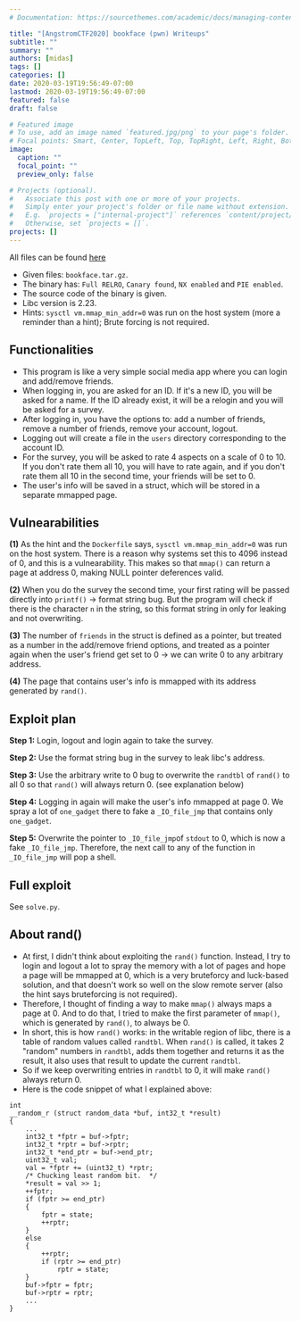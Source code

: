 ```yaml
---
# Documentation: https://sourcethemes.com/academic/docs/managing-content/

title: "[AngstromCTF2020] bookface (pwn) Writeups"
subtitle: ""
summary: ""
authors: [midas]
tags: []
categories: []
date: 2020-03-19T19:56:49-07:00
lastmod: 2020-03-19T19:56:49-07:00
featured: false
draft: false

# Featured image
# To use, add an image named `featured.jpg/png` to your page's folder.
# Focal points: Smart, Center, TopLeft, Top, TopRight, Left, Right, BottomLeft, Bottom, BottomRight.
image:
  caption: ""
  focal_point: ""
  preview_only: false

# Projects (optional).
#   Associate this post with one or more of your projects.
#   Simply enter your project's folder or file name without extension.
#   E.g. `projects = ["internal-project"]` references `content/project/deep-learning/index.md`.
#   Otherwise, set `projects = []`.
projects: []
---
```


All files can be found [here](https://github.com/LKMDang/Short-CTF-Writeups/tree/master/angstromctf2020_bookface)


- Given files: `bookface.tar.gz`.  
- The binary has: `Full RELRO`, `Canary found`, `NX enabled` and `PIE enabled`.  
- The source code of the binary is given.
- Libc version is 2.23.
- Hints: `sysctl vm.mmap_min_addr=0` was run on the host system (more a reminder than a hint); Brute forcing is not required.

## Functionalities  

- This program is like a very simple social media app where you can login and add/remove friends.
- When logging in, you are asked for an ID. If it's a new ID, you will be asked for a name. If the ID already exist, it will be a relogin and you will be asked for a survey.
- After logging in, you have the options to: add a number of friends, remove a number of friends, remove your account, logout.
- Logging out will create a file in the `users` directory corresponding to the account ID.
- For the survey, you will be asked to rate 4 aspects on a scale of 0 to 10. If you don't rate them all 10, you will have to rate again, and if you don't rate them all 10 in the second time, your friends will be set to 0.
- The user's info will be saved in a struct, which will be stored in a separate mmapped page.

## Vulnearabilities  

**(1)** As the hint and the `Dockerfile` says, `sysctl vm.mmap_min_addr=0` was run on the host system. There is a reason why systems set this to 4096 instead of 0, and this is a vulnearability. This makes so that `mmap()` can return a page at address 0, making NULL pointer deferences valid.

**(2)** When you do the survey the second time, your first rating will be passed directly into `printf()` -> format string bug. But the program will check if there is the character `n` in the string, so this format string in only for leaking and not overwriting.
  
**(3)** The number of `friends` in the struct is defined as a pointer, but treated as a number in the add/remove friend options, and treated as a pointer again when the user's friend get set to 0 -> we can write 0 to any arbitrary address.

**(4)** The page that contains user's info is mmapped with its address generated by `rand()`.
  
## Exploit plan  
  
**Step 1:** Login, logout and login again to take the survey.
  
**Step 2:** Use the format string bug in the survey to leak libc's address.
  
**Step 3:** Use the arbitrary write to 0 bug to overwrite the `randtbl` of `rand()` to all 0 so that `rand()` will always return 0. (see explanation below)
  
**Step 4:**  Logging in again will make the user's info mmapped at page 0. We spray a lot of `one_gadget` there to fake a `_IO_file_jmp` that contains only `one_gadget`.

**Step 5:** Overwrite the pointer to `_IO_file_jmp`of `stdout` to 0, which is now a fake `_IO_file_jmp`. Therefore, the next call to any of the function in `_IO_file_jmp` will pop a shell.
 
## Full exploit  

See `solve.py`.  
  
## About rand()

- At first, I didn't think about exploiting the `rand()` function. Instead, I try to login and logout a lot to spray the memory with a lot of pages and hope a page will be mmapped at 0, which is a very bruteforcy and luck-based solution, and that doesn't work so well on the slow remote server (also the hint says bruteforcing is not required).
- Therefore, I thought of finding a way to make `mmap()` always maps a page at 0. And to do that, I tried to make the first parameter of `mmap()`, which is generated by `rand()`, to always be 0.
- In short, this is how `rand()` works: in the writable region of libc, there is a table of random values called `randtbl`. When `rand()` is called, it takes 2 "random" numbers in `randtbl`, adds them together and returns it as the result, it also uses that result to update the current `randtbl`.
- So if we keep overwriting entries in `randtbl` to 0, it will make `rand()` always return 0.
- Here is the code snippet of what I explained above:
```
int
__random_r (struct random_data *buf, int32_t *result)
{
    ...
    int32_t *fptr = buf->fptr;
    int32_t *rptr = buf->rptr;
    int32_t *end_ptr = buf->end_ptr;
    uint32_t val;
    val = *fptr += (uint32_t) *rptr;
    /* Chucking least random bit.  */
    *result = val >> 1;
    ++fptr;
    if (fptr >= end_ptr)
    {
        fptr = state;
        ++rptr;
    }
    else
    {
        ++rptr;
        if (rptr >= end_ptr)
            rptr = state;
    }
    buf->fptr = fptr;
    buf->rptr = rptr;
    ...
}
```

